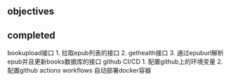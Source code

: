
## objectives

## completed
bookupload接口
    1. 拉取epub列表的接口
    2. gethealth接口
    3. 通过epuburl解析epub并且更新books数据库的接口
github CI/CD
    1. 配置github上的环境变量
    2. 配置github actions workflows 自动部署docker容器
    